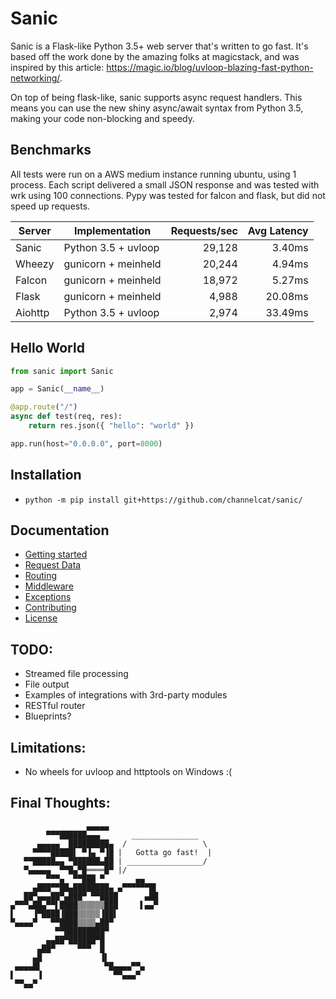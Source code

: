 # Sanic

Sanic is a Flask-like Python 3.5+ web server that's written to go fast.  It's based off the work done by the amazing folks at magicstack, and was inspired by this article: https://magic.io/blog/uvloop-blazing-fast-python-networking/.

On top of being flask-like, sanic supports async request handlers.  This means you can use the new shiny async/await syntax from Python 3.5, making your code non-blocking and speedy.

## Benchmarks

All tests were run on a AWS medium instance running ubuntu, using 1 process.  Each script delivered a small JSON response and was tested with wrk using 100 connections.  Pypy was tested for falcon and flask, but did not speed up requests.

| Server  | Implementation      | Requests/sec | Avg Latency |
| ------- | ------------------- | ------------:| -----------:|
| Sanic   | Python 3.5 + uvloop |       29,128 |      3.40ms |
| Wheezy  | gunicorn + meinheld |       20,244 |      4.94ms |
| Falcon  | gunicorn + meinheld |       18,972 |      5.27ms |
| Flask   | gunicorn + meinheld |        4,988 |     20.08ms |
| Aiohttp | Python 3.5 + uvloop |        2,974 |     33.49ms |

## Hello World

```python
from sanic import Sanic

app = Sanic(__name__)

@app.route("/")
async def test(req, res):
    return res.json({ "hello": "world" })

app.run(host="0.0.0.0", port=8000)

```

## Installation
 * `python -m pip install git+https://github.com/channelcat/sanic/`

## Documentation
 * [Getting started](docs/getting_started.md)
 * [Request Data](docs/request_data.md)
 * [Routing](docs/routing.md)
 * [Middleware](docs/middleware.md)
 * [Exceptions](docs/exceptions.md)
 * [Contributing](docs/contributing.md)
 * [License](LICENSE)

## TODO:
 * Streamed file processing
 * File output
 * Examples of integrations with 3rd-party modules
 * RESTful router
 * Blueprints?

## Limitations:
 * No wheels for uvloop and httptools on Windows :(

## Final Thoughts:

                     ▄▄▄▄▄
            ▀▀▀██████▄▄▄       _______________
          ▄▄▄▄▄  █████████▄  /                 \
         ▀▀▀▀█████▌ ▀▐▄ ▀▐█ |   Gotta go fast!  |
       ▀▀█████▄▄ ▀██████▄██ | _________________/
       ▀▄▄▄▄▄  ▀▀█▄▀█════█▀ |/
            ▀▀▀▄  ▀▀███ ▀       ▄▄
         ▄███▀▀██▄████████▄ ▄▀▀▀▀▀▀█▌
       ██▀▄▄▄██▀▄███▀ ▀▀████      ▄██
    ▄▀▀▀▄██▄▀▀▌████▒▒▒▒▒▒███     ▌▄▄▀
    ▌    ▐▀████▐███▒▒▒▒▒▐██▌
    ▀▄▄▄▄▀   ▀▀████▒▒▒▒▄██▀
              ▀▀█████████▀
            ▄▄██▀██████▀█
          ▄██▀     ▀▀▀  █
         ▄█             ▐▌
     ▄▄▄▄█▌              ▀█▄▄▄▄▀▀▄
    ▌     ▐                ▀▀▄▄▄▀
     ▀▀▄▄▀
